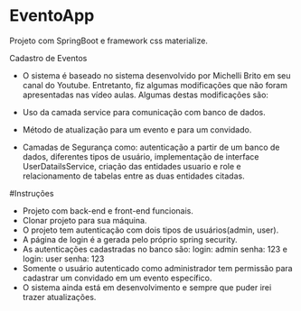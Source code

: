 # EventoApp
Projeto com SpringBoot e framework css materialize. 

Cadastro de Eventos

- O sistema é baseado no sistema desenvolvido por Michelli Brito em seu canal do Youtube. Entretanto, fiz algumas modificações que não foram apresentadas nas vídeo aulas. Algumas destas modificações são:

- Uso da camada service para comunicação com banco de dados.
- Método de atualização para um evento e para um convidado.
- Camadas de Segurança como: autenticação a partir de um banco de dados, diferentes tipos de usuário,
implementação de interface UserDatailsService, criação das entidades usuario e role e relacionamento de tabelas entre as duas entidades citadas.

#Instruções
- Projeto com back-end e front-end funcionais. 
- Clonar projeto para sua máquina.
- O projeto tem autenticação com dois tipos de usuários(admin, user).
- A página de login é a gerada pelo próprio spring security.
- As autenticações cadastradas no banco são:
login: admin senha: 123 e login: user senha: 123
- Somente o usuário autenticado como administrador tem permissão para cadastrar um convidado em um evento específico.
- O sistema ainda está em desenvolvimento e sempre que puder irei trazer atualizações.
